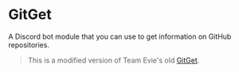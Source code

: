 # GitGet
A Discord bot module that you can use to get information on GitHub repositories. 

> This is a modified version of Team Evie's old [GitGet](https://github.com/teamevie/gitget).

